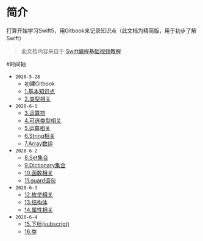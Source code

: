 # 简介

打算开始学习Swift5，用Gitbook来记录知识点（此文档为精简版，用于初步了解Swift）

>此文档内容来自于 [Swift编程基础视频教程](https://www.bilibili.com/video/BV144411C7Gg?from=search&seid=12798090312513947407)

#时间轴

* `2020-5-28`
  * 初建Gitbook
  * [1.基本知识点](Learn/Swift-01.md)
  * [2.类型相关](Learn/Swift-02.md)
* `2020-6-1`
  * [3.运算符](Learn/Swift-03.md)
  * [4.可选类型相关](Learn/Swift-04.md)
  * [5.运算相关](Learn/Swift-05.md)
  * [6.String相关](Learn/Swift-06.md) 
  * [7.Array数组](Learn/Swift-07.md)
* `2020-6-2`
  * [8.Set集合](Learn/Swift-08.md)
  * [9.Dictionary集合](Learn/Swift-09.md)
  * [10.函数相关](Learn/Swift-10.md)
  * [11.guard语句](Learn/Swift-11.md)
* `2020-6-3`
  * [12.枚举相关](Learn/Swift-12.md)
  * [13.结构体](Learn/Swift-13.md)
  * [14.属性相关](Learn/Swift-14.md)
* `2020-6-4`
  * [15.下标(subscript)](Learn/Swift-15.md)
  * [16.类](Learn/Swift-16.md)